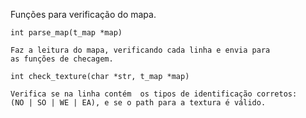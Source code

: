 
Funções para verificação do mapa.

```
int	parse_map(t_map *map)
```
	Faz a leitura do mapa, verificando cada linha e envia para
	as funções de checagem.

```
int	check_texture(char *str, t_map *map)
```
	Verifica se na linha contém  os tipos de identificação corretos:
	(NO | SO | WE | EA), e se o path para a textura é válido.

```
